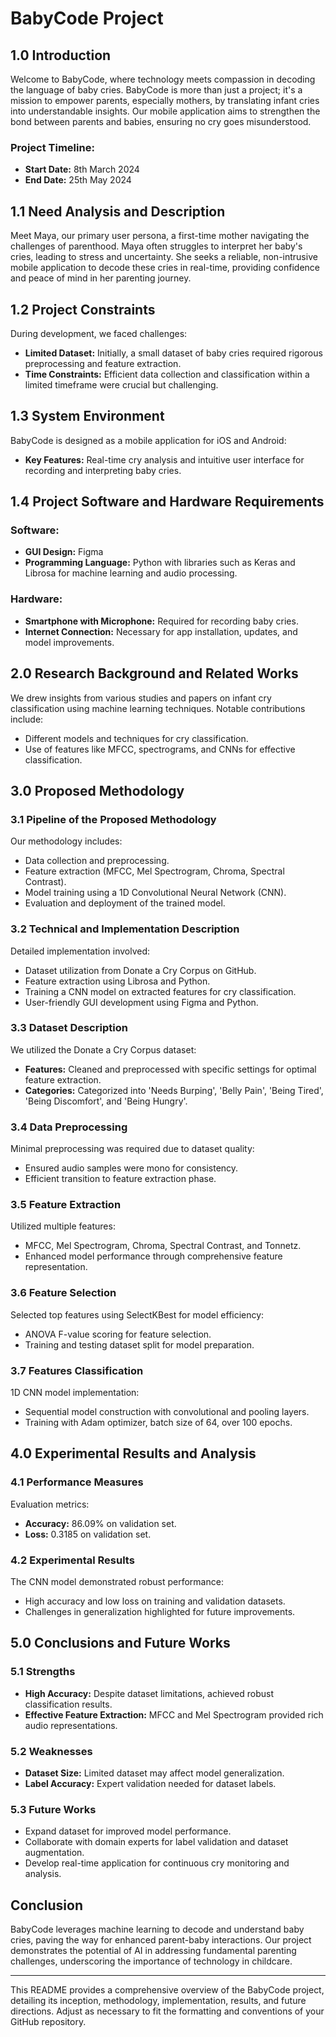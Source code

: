 # BabyCode Project 

## 1.0 Introduction

Welcome to BabyCode, where technology meets compassion in decoding the language of baby cries. BabyCode is more than just a project; it's a mission to empower parents, especially mothers, by translating infant cries into understandable insights. Our mobile application aims to strengthen the bond between parents and babies, ensuring no cry goes misunderstood.

### Project Timeline:
- **Start Date:** 8th March 2024
- **End Date:** 25th May 2024

## 1.1 Need Analysis and Description

Meet Maya, our primary user persona, a first-time mother navigating the challenges of parenthood. Maya often struggles to interpret her baby's cries, leading to stress and uncertainty. She seeks a reliable, non-intrusive mobile application to decode these cries in real-time, providing confidence and peace of mind in her parenting journey.

## 1.2 Project Constraints

During development, we faced challenges:
- **Limited Dataset:** Initially, a small dataset of baby cries required rigorous preprocessing and feature extraction.
- **Time Constraints:** Efficient data collection and classification within a limited timeframe were crucial but challenging.

## 1.3 System Environment

BabyCode is designed as a mobile application for iOS and Android:
- **Key Features:** Real-time cry analysis and intuitive user interface for recording and interpreting baby cries.

## 1.4 Project Software and Hardware Requirements

### Software:
- **GUI Design:** Figma
- **Programming Language:** Python with libraries such as Keras and Librosa for machine learning and audio processing.

### Hardware:
- **Smartphone with Microphone:** Required for recording baby cries.
- **Internet Connection:** Necessary for app installation, updates, and model improvements.

## 2.0 Research Background and Related Works

We drew insights from various studies and papers on infant cry classification using machine learning techniques. Notable contributions include:
- Different models and techniques for cry classification.
- Use of features like MFCC, spectrograms, and CNNs for effective classification.

## 3.0 Proposed Methodology

### 3.1 Pipeline of the Proposed Methodology

Our methodology includes:
- Data collection and preprocessing.
- Feature extraction (MFCC, Mel Spectrogram, Chroma, Spectral Contrast).
- Model training using a 1D Convolutional Neural Network (CNN).
- Evaluation and deployment of the trained model.

### 3.2 Technical and Implementation Description

Detailed implementation involved:
- Dataset utilization from Donate a Cry Corpus on GitHub.
- Feature extraction using Librosa and Python.
- Training a CNN model on extracted features for cry classification.
- User-friendly GUI development using Figma and Python.

### 3.3 Dataset Description

We utilized the Donate a Cry Corpus dataset:
- **Features:** Cleaned and preprocessed with specific settings for optimal feature extraction.
- **Categories:** Categorized into 'Needs Burping', 'Belly Pain', 'Being Tired', 'Being Discomfort', and 'Being Hungry'.

### 3.4 Data Preprocessing

Minimal preprocessing was required due to dataset quality:
- Ensured audio samples were mono for consistency.
- Efficient transition to feature extraction phase.

### 3.5 Feature Extraction

Utilized multiple features:
- MFCC, Mel Spectrogram, Chroma, Spectral Contrast, and Tonnetz.
- Enhanced model performance through comprehensive feature representation.

### 3.6 Feature Selection

Selected top features using SelectKBest for model efficiency:
- ANOVA F-value scoring for feature selection.
- Training and testing dataset split for model preparation.

### 3.7 Features Classification

1D CNN model implementation:
- Sequential model construction with convolutional and pooling layers.
- Training with Adam optimizer, batch size of 64, over 100 epochs.

## 4.0 Experimental Results and Analysis

### 4.1 Performance Measures

Evaluation metrics:
- **Accuracy:** 86.09% on validation set.
- **Loss:** 0.3185 on validation set.

### 4.2 Experimental Results

The CNN model demonstrated robust performance:
- High accuracy and low loss on training and validation datasets.
- Challenges in generalization highlighted for future improvements.

## 5.0 Conclusions and Future Works

### 5.1 Strengths

- **High Accuracy:** Despite dataset limitations, achieved robust classification results.
- **Effective Feature Extraction:** MFCC and Mel Spectrogram provided rich audio representations.

### 5.2 Weaknesses

- **Dataset Size:** Limited dataset may affect model generalization.
- **Label Accuracy:** Expert validation needed for dataset labels.

### 5.3 Future Works

- Expand dataset for improved model performance.
- Collaborate with domain experts for label validation and dataset augmentation.
- Develop real-time application for continuous cry monitoring and analysis.

## Conclusion

BabyCode leverages machine learning to decode and understand baby cries, paving the way for enhanced parent-baby interactions. Our project demonstrates the potential of AI in addressing fundamental parenting challenges, underscoring the importance of technology in childcare.

---

This README provides a comprehensive overview of the BabyCode project, detailing its inception, methodology, implementation, results, and future directions. Adjust as necessary to fit the formatting and conventions of your GitHub repository.
